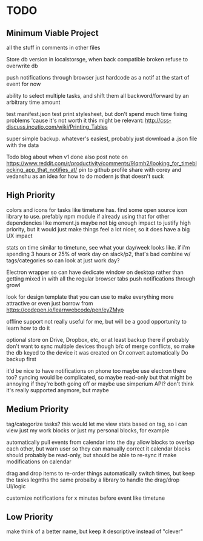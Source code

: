 # TODO

## Minimum Viable Project

all the stuff in comments in other files

Store db version in localstorsge, when back compatible broken refuse to overwrite db

push notifications through browser
	just hardcode as a notif at the start of event for now

ability to select multiple tasks, and shift them all backword/forward by an arbitrary time amount

test manifest.json
test print stylesheet, but don't spend much time fixing problems 'cause it's not worth it
	this might be relevant: http://css-discuss.incutio.com/wiki/Printing_Tables

super simple backup. whatever's easiest, probably just download a .json file with the data


Todo blog about when v1 done
also post note on https://www.reddit.com/r/productivity/comments/9lqmh2/looking_for_timeblocking_app_that_notifies_at/
pin to github profile
share with corey and vedanshu as an idea for how to do modern js that doesn't suck



## High Priority

colors and icons for tasks like timetune has. find some open source icon library to use. prefably npm module if already using that for other dependencies like moment.js
	maybe not big enough impact to justify high priority, but it would just make things feel a lot nicer, so it does have a big UX impact

stats on time
	similar to timetune, see what your day/week looks like. if i'm spending 3 hours or 25% of work day on slack/p2, that's bad
	combine w/ tags/categories so can look at just work day?

Electron wrapper so can have dedicate window on desktop rather than getting mixed in with all the regular browser tabs
	push notifications through growl

look for design template that you can use to make everything more attractive
	or even just borrow from https://codepen.io/learnwebcode/pen/eyZMyp

offline support
	not really useful for me, but will be a good opportunity to learn how to do it

optional store on Drive, Dropbox, etc, or at least backup there if
	probably don't want to sync multiple devices though b/c of merge conflicts, so make the db keyed to the device it was created on
Or.convert automatically
Do backup first

it'd be nice to have notifications on phone too
	maybe use electron there too?
syncing would be complicated, so maybe read-only
but that might be annoying if they're both going off
or maybe use simperium API? don't think it's really supported anymore, but maybe




## Medium Priority

tag/categorize tasks?
	this would let me view stats based on tag, so i can view just my work blocks or just my personal blocks, for example

automatically pull events from calendar into the day
	allow blocks to overlap each other, but warn user so they can manually correct it
	calendar blocks should probably be read-only, but should be able to re-sync if make modifications on calendar

drag and drop items to re-order things
	automatically switch times, but keep the tasks legnths the same
	probalby a library to handle the drag/drop UI/logic

customize notifications for x minutes before event like timetune



## Low Priority

make think of a better name, but keep it descriptive instead of "clever"

